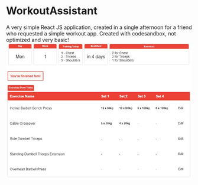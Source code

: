 # WorkoutAssistant
A very simple React JS application, created in a single afternoon for a friend who requested a simple workout app.
Created with codesandbox, not optimized and very basic!
![alt text](https://github.com/kaloyanBozhkov/WorkoutAssistant/blob/master/Capture.JPG)
